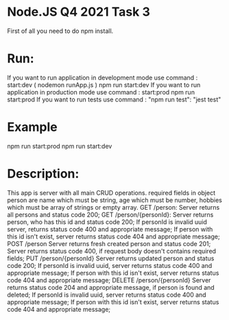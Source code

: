 # Node.JS Q4 2021 Task 3
First of all  you need to do npm install.
# Run:
If you want to run application in development mode use command : start:dev ( nodemon runApp.js ) npm run start:dev
If you want to run application in production mode use command : start:prod   npm run start:prod
If you want to run tests  use command : "npm run test": "jest test"  

# Example
npm run start:prod
npm run start:dev

# Description:
This app is server with all main CRUD operations.
required fields in object person are name which must be string,  age which must be number, hobbies which must be  array of strings or empty array.
GET /person:
Server returns all persons and status code 200;
GET /person/{personId}:
Server returns  person, who has this id  and status code 200;
If personId is invalid uuid server, returns   status code 400 and appropriate message;
If person with this id isn't exist,  server returns   status code 404 and appropriate message;
POST /person
Server returns  fresh created person and status code 201;
Server returns  status code 400, if request body doesn't  contains required fields;
PUT /person/{personId}
Server returns  updated  person and status code 200;
If personId is invalid uuid, server returns  status code 400 and appropriate message;
If person with this id isn't exist, server returns   status code 404 and appropriate message;
DELETE /person/{personId}
Server returns  status code 204 and appropriate message, if person is found and deleted;
If personId is invalid uuid, server returns  status code 400 and appropriate message;
If person with this id isn't exist,  server returns   status code 404 and appropriate message;
